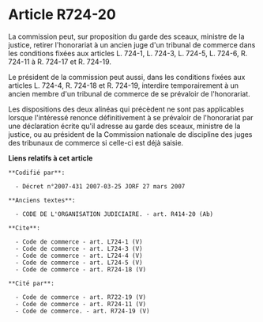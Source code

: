 # Article R724-20

La commission peut, sur proposition du garde des sceaux, ministre de la justice, retirer l'honorariat à un ancien juge d'un
tribunal de commerce dans les conditions fixées aux articles L. 724-1, L. 724-3, L. 724-5, L. 724-6, R. 724-11 à R. 724-17 et
R. 724-19. 

Le président de la commission peut aussi, dans les conditions fixées aux articles L. 724-4, R. 724-18 et R. 724-19, interdire
temporairement à un ancien membre d'un tribunal de commerce de se prévaloir de l'honorariat. 

Les dispositions des deux alinéas qui précèdent ne sont pas applicables lorsque l'intéressé renonce définitivement à se
prévaloir de l'honorariat par une déclaration écrite qu'il adresse au garde des sceaux, ministre de la justice, ou au
président de la Commission nationale de discipline des juges des tribunaux de commerce si celle-ci est déjà saisie.

**Liens relatifs à cet article**

	**Codifié par**:

	  - Décret n°2007-431 2007-03-25 JORF 27 mars 2007

	**Anciens textes**:

	  - CODE DE L'ORGANISATION JUDICIAIRE. - art. R414-20 (Ab)

	**Cite**:

	  - Code de commerce - art. L724-1 (V)
	  - Code de commerce - art. L724-3 (V)
	  - Code de commerce - art. L724-4 (V)
	  - Code de commerce - art. L724-5 (V)
	  - Code de commerce - art. R724-18 (V)

	**Cité par**:

	  - Code de commerce - art. R722-19 (V)
	  - Code de commerce - art. R724-11 (V)
	  - Code de commerce. - art. R724-19 (V)
